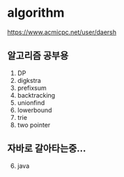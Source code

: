 # algorithm
https://www.acmicpc.net/user/daersh
## 알고리즘 공부용

1. DP
2. digkstra
3. prefixsum
4. backtracking
5. unionfind
6. lowerbound
7. trie
8. two pointer
## 자바로 갈아타는중...
6. java
